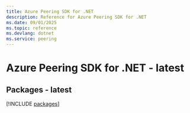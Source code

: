```yaml
---
title: Azure Peering SDK for .NET
description: Reference for Azure Peering SDK for .NET
ms.date: 09/01/2025
ms.topic: reference
ms.devlang: dotnet
ms.service: peering
---
```

# Azure Peering SDK for .NET - latest
## Packages - latest
[!INCLUDE [packages](peering-index.md)]